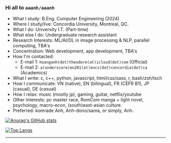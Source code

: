 ### Hi all to `aaanh/aaanh` 

-   What I study: B.Eng. Computer Engineering (2024)
-   Where I study/live: Concordia University, Montreal, QC.
-   What I do: University I.T. (Part-time)
-   What else I do: Undergraduate research assistant
-   Research Interests: ML/AI/DL in image processing &amp; NLP, parallel computing, TBA's
-   Concentration: Web development, app development, TBA's
-   How I'm contacted:
    -   E-mail 1: `hoanganh(dot)theodore(at)icloud(dot)com` (Official)
    -   E-mail 2: `a(underscore)en201(at)encs(dot)concordia(dot)ca` (Academics)
-   What I write: c, c++, python, javascript, html/css/sass, r, bash/zsh/tsch
-   How I communicate: VN (native), EN (bilingual), FR (CEFR B1), JP (casual), DE (casual)
-   How I relax: music (mostly jp), gaming, guitar, netflix/youtube
-   Other interests: pc master race, RomCom manga + light novel, psychology, macro-econ, (south)east-asian culture.
-   Preferred: komrade Anh, Anh-dono/sama, or simply, Anh.

[![Anurag's GitHub stats](https://github-readme-stats.vercel.app/api?username=aaanh&hide=prs,issues&theme=radical&show_icons=true)](https://github.com/anuraghazra/github-readme-stats)

[![Top Langs](https://github-readme-stats.vercel.app/api/top-langs/?username=aaanh&theme=radical&layout=compact&hide=jupyter%20notebook,html)](https://github.com/anuraghazra/github-readme-stats)

<hr />
